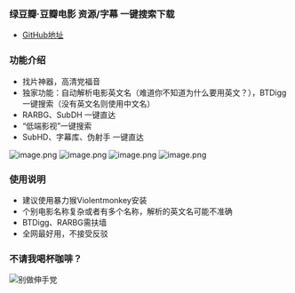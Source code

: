 
### 绿豆瓣·豆瓣电影 资源/字幕 一键搜索下载
* [GitHub地址](https://github.com/94leon/movie.plus)


### 功能介绍
* 找片神器，高清党福音
* 独家功能：自动解析电影英文名（难道你不知道为什么要用英文？），BTDigg一键搜索（没有英文名则使用中文名）
* RARBG、SubDH 一键直达
* “低端影视”一键搜索
* SubHD、字幕库、伪射手 一键直达


![image.png](https://i.loli.net/2020/12/10/8xzK32E7fVsUTHw.png)
![image.png](https://i.loli.net/2020/12/10/95ao83qrLQsNmjZ.png)
![image.png](https://i.loli.net/2020/12/10/6laQONzicyZwq2v.png)
![image.png](https://i.loli.net/2020/12/10/xZHjEVh5mCQ3Apt.png)

### 使用说明
* 建议使用暴力猴Violentmonkey安装
* 个别电影名称复杂或者有多个名称，解析的英文名可能不准确
* BTDigg、RARBG需扶墙
* 全网最好用，不接受反驳

### 不请我喝杯咖啡？

![别做伸手党](https://i.loli.net/2020/10/15/OLhUg4ZpGb9l2cK.png)
